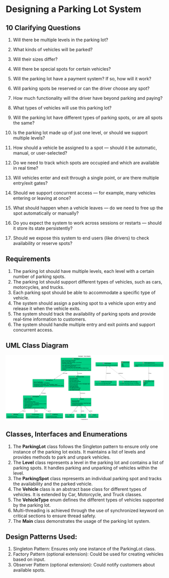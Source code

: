 # Designing a Parking Lot System

## 10 Clarifying Questions
1. Will there be multiple levels in the parking lot?
2. What kinds of vehicles will be parked? 
3. Will their sizes differ?
4. Will there be special spots for certain vehicles?
5. Will the parking lot have a payment system? If so, how will it work?
6. Will parking spots be reserved or can the driver choose any spot?
7. How much functionality will the driver have beyond parking and paying?

1. What types of vehicles will use this parking lot?
2. Will the parking lot have different types of parking spots, or are all spots the same?
3. Is the parking lot made up of just one level, or should we support multiple levels?
4. How should a vehicle be assigned to a spot — should it be automatic, manual, or user-selected?
5. Do we need to track which spots are occupied and which are available in real time?
6. Will vehicles enter and exit through a single point, or are there multiple entry/exit gates?
7. Should we support concurrent access — for example, many vehicles entering or leaving at once?
8. What should happen when a vehicle leaves — do we need to free up the spot automatically or manually?
9. Do you expect the system to work across sessions or restarts — should it store its state persistently?
10. Should we expose this system to end users (like drivers) to check availability or reserve spots?


## Requirements
1. The parking lot should have multiple levels, each level with a certain number of parking spots.
2. The parking lot should support different types of vehicles, such as cars, motorcycles, and trucks.
3. Each parking spot should be able to accommodate a specific type of vehicle.
4. The system should assign a parking spot to a vehicle upon entry and release it when the vehicle exits.
5. The system should track the availability of parking spots and provide real-time information to customers.
6. The system should handle multiple entry and exit points and support concurrent access.

## UML Class Diagram
![](./parkinglot-class-diagram.png)

## Classes, Interfaces and Enumerations
1. The **ParkingLot** class follows the Singleton pattern to ensure only one instance of the parking lot exists. It maintains a list of levels and provides methods to park and unpark vehicles.
2. The **Level** class represents a level in the parking lot and contains a list of parking spots. It handles parking and unparking of vehicles within the level.
3. The **ParkingSpot** class represents an individual parking spot and tracks the availability and the parked vehicle.
4. The **Vehicle** class is an abstract base class for different types of vehicles. It is extended by Car, Motorcycle, and Truck classes.
5. The **VehicleType** enum defines the different types of vehicles supported by the parking lot.
6. Multi-threading is achieved through the use of synchronized keyword on critical sections to ensure thread safety.
7. The **Main** class demonstrates the usage of the parking lot system.

## Design Patterns Used:
1. Singleton Pattern: Ensures only one instance of the ParkingLot class.
2. Factory Pattern (optional extension): Could be used for creating vehicles based on input.
3. Observer Pattern (optional extension): Could notify customers about available spots.